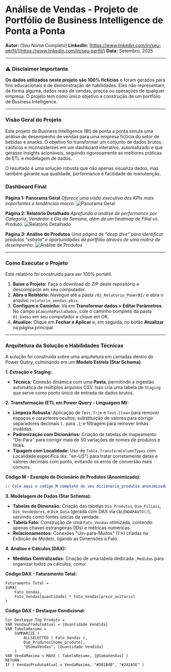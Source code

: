 # Análise de Vendas - Projeto de Portfólio de Business Intelligence de Ponta a Ponta

**Autor:** [Seu Nome Completo]
**LinkedIn:** [https://www.linkedin.com/in/seu-perfil/](https://www.linkedin.com/in/seu-perfil/)
**Data:** Setembro, 2025

---

### **⚠️ Disclaimer Importante**

**Os dados utilizados neste projeto são 100% fictícios** e foram gerados para fins educacionais e de demonstração de habilidades. Eles não representam, de forma alguma, dados reais de vendas, preços ou operações de qualquer empresa. O projeto tem como único objetivo a construção de um portfólio de Business Intelligence.

---

### **Visão Geral do Projeto**

Este projeto de Business Intelligence (BI) de ponta a ponta simula uma análise de desempenho de vendas para uma empresa fictícia do setor de bebidas e snacks. O objetivo foi transformar um conjunto de dados brutos, caóticos e inconsistentes em um dashboard interativo, automatizado e que gerasse insights acionáveis, seguindo rigorosamente as melhores práticas de ETL e modelagem de dados.

O resultado é uma solução robusta que não apenas visualiza dados, mas também garante sua qualidade, performance e facilidade de manutenção.

### **Dashboard Final**

**Página 1: Panorama Geral**
*Oferece uma visão executiva dos KPIs mais importantes e tendências macro.*
![Panorama Geral](https://caminho/para/sua/imagem/01_visao_geral.png)

**Página 2: Relatório Detalhado**
*Aprofunda a análise de performance por Categoria, Vendedor e Dia da Semana, além de um heatmap de Filial vs. Produto.*
![Relatório Detalhado](https://caminho/para/sua/imagem/02_analise_detalhada.png)

**Página 3: Análise de Produtos**
*Uma página de "deep dive" para identificar produtos "estrela" e oportunidades de portfólio através de uma matriz de desempenho.*
![Análise de Produtos](https://caminho/para/sua/imagem/03_analise_produtos.png)

---

### **Como Executar o Projeto**

Este relatório foi construído para ser 100% portátil.

1.  **Baixe o Projeto:** Faça o download do ZIP deste repositório e descompacte em seu computador.
2.  **Abra o Relatório:** Navegue até a pasta `/02_Relatorio_PowerBI/` e abra o arquivo `relatorio_vendas.pbix`.
3.  **Configure o Caminho:** Vá em **Transformar dados > Editar Parâmetros**. No campo `pCaminhoPastaDados`, cole o caminho completo da pasta `01_Dados` em seu computador e clique em OK.
4.  **Atualize:** Clique em **Fechar e Aplicar** e, em seguida, no botão **Atualizar** na página principal.

---

### **Arquitetura da Solução e Habilidades Técnicas**

A solução foi construída sobre uma arquitetura em camadas dentro do Power Query, culminando em um **Modelo Estrela (Star Schema)**.

**1. Extração e Staging:**
   - **Técnica:** Conexão dinâmica com uma **Pasta**, permitindo a ingestão automática de múltiplos arquivos CSV. Isso cria uma tabela de `Staging` que serve como ponto único de entrada de dados brutos.

**2. Transformação (ETL em Power Query - Linguagem M):**
   - **Limpeza Robusta:** Aplicação de `Text.Trim` e `Text.Clean` para remover espaços e caracteres ocultos; substituição de valores para corrigir separadores decimais (`.` para `,`); e filtragem para remover linhas inválidas.
   - **Padronização com Dicionários:** Criação de tabelas de mapeamento "De-Para" para corrigir mais de 50 variações de nomes de produtos e filiais.
   - **Tipagem com Localidade:** Uso de `Table.TransformColumnTypes` com Localidade específica (ex: "en-US") para tratar corretamente datas e valores decimais com ponto, evitando os erros de conversão mais comuns.

   **Código M - Exemplo de Dicionário de Produtos (Anonimizado):**
   ```m
   // Cole aqui o código M completo do seu dicionario_produtos anonimizado.
   ```

**3. Modelagem de Dados (Star Schema):**
   - **Tabelas de Dimensão:** Criação das tabelas `Dim_Produtos`, `Dim_Filiais`, `Dim_Vendedores`, e `Dim_Data` (gerada com DAX via `CALENDARAUTO()`), servindo como fontes únicas da verdade.
   - **Tabela Fato:** Construção de uma `Fato_Vendas` otimizada, contendo apenas chaves estrangeiras (IDs) e métricas numéricas.
   - **Relacionamentos:** Conexões "Um-para-Muitos" (1:*) criadas na Exibição de Modelo, ligando as Dimensões à Fato.

**4. Análise e Cálculos (DAX):**
   - **Medidas Centralizadas:** Criação de uma tabela dedicada `_Medidas` para organizar todos os cálculos, como:

   **Código DAX - Faturamento Total:**
   ```dax
   Faturamento Total = 
   SUMX(
       Fato_Vendas,
       Fato_Vendas[quantidade] * Fato_Vendas[preco_unitario]
   )
   ```

   **Código DAX - Destaque Condicional:**
   ```dax
   Cor Destaque Top Produto = 
   VAR VendasProdutoAtual = [Quantidade Vendida]
   VAR TabelaResumo =
       SUMMARIZE (
           ALLSELECTED ( Fato_Vendas ),
           Dim_Produtos[nome_produto],
           "@SomaVendas", [Quantidade Vendida]
       )
   VAR VendaMaxima = MAXX ( TabelaResumo, [@SomaVendas] )
   RETURN
   IF ( VendasProdutoAtual = VendaMaxima, "#D81B4B", "#2A2A5E" )
   ```
